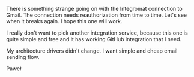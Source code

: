 There is something strange going on with the Integromat connection to
Gmail. The connection needs reauthorization from time to time. Let's see
when it breaks again. I hope this one will work.


I really don't want to pick another integration service, because this one
is quite simple and free and it has working GitHub integration that I need.


My architecture drivers didn't change. I want simple and cheap email
sending flow.


Paweł
